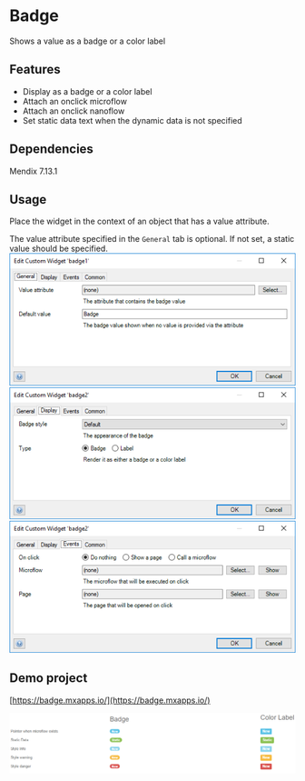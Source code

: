 # Badge

Shows a value as a badge or a color label

## Features

-   Display as a badge or a color label
-   Attach an onclick microflow
-   Attach an onclick nanoflow
-   Set static data text when the dynamic data is not specified

## Dependencies

Mendix 7.13.1

## Usage

Place the widget in the context of an object that has a value attribute.

The value attribute specified in the `General` tab is optional. If not set, a static value should be specified.
![General tab](./assets/General.png) ![Display tab](./assets/Display.png) ![Events tab](./assets/Events.png)

## Demo project

[https://badge.mxapps.io/](https://badge.mxapps.io/)

![demo](./assets/demo.png)
